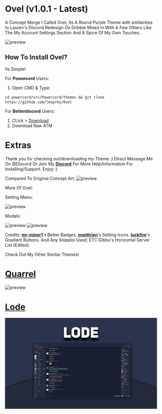 # Ovel (v1.0.1 - Latest)
A Concept Merge I Called Ovel, Its A Round Purple Theme with similarities to Lauren's Discord Redesign On Dribble Mixed In With A Few Others Like The My Account Settings Section And A Spice Of My Own Touches.

![preview](https://i.imgur.com/ZwuCSzc.png)

## How To Install Ovel?

Its Simple!

For **Powercord** Users:

1. Open CMD & Type:

```
cd powercord/src/Powercord/themes && git clone https://github.com/leeprky/Ovel
```

For **Betterdiscord** Users:

1. CLick > [Download](https://raw.githubusercontent.com/leeprky/Ovel/lode/source/support/betterdiscord/ovel.theme.css)
2. Download Raw ATM

# Extras 

Thank you for checking out/downloading my Theme :)
Direct Message Me On @Discord Or Join My **[Discord](https://discord.gg/Ff3rqAYB89)** For More Help/Information For Installing/Support. Enjoy :)

Compared To Original Concept Art:
![preview](https://i.imgur.com/8RlZ3ED.png)

More Of Ovel:

Setting Menu:

![preview](https://i.imgur.com/3BMUuND.png)

Modals:

![preview](https://i.imgur.com/csW8EoK.png)
![preview](https://i.imgur.com/Otv0JjS.png)

Credits:
**[mr-miner1](https://github.com/mr-miner1)**'s Better Badges.
**[mwittrien](https://github.com/mwittrien)**'s Setting Icons.
**[luckfire](https://github.com/luckfire)**'s Gradient Buttons.
And Any Snippits Used; ETC Gibbu's Horizontal Server List (Edited).

Check Out My Other Similar Themes!

# **[Quarrel](https://github.com/leeprky/Quarrel)**
![preview](https://camo.githubusercontent.com/f65b3dfef1529b172f324d59223aace8bd5b24fbbc3120c265db848224ab53c8/68747470733a2f2f692e696d6775722e636f6d2f51686832526e552e6a7067)

# **[Lode](https://github.com/leeprky/Lode)**
![preview](https://raw.githubusercontent.com/leeprky/Lode/main/default/images/PreviewEdit.jpg)

